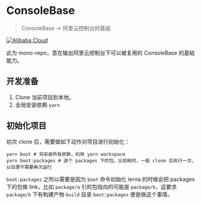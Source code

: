 # ConsoleBase

> ConsoleBase → 阿里云控制台的基座

[![Alibaba Cloud](https://aliyunsdk-pages.alicdn.com/icons/AlibabaCloud.svg)](https://www.alibabacloud.com)

此为 mono-repo，意在输出阿里云控制台下可以被复用的 ConsoleBase 的基础能力。

## 开发准备

1. Clone 当前项目到本地。
2. 全局安装依赖 `yarn`

## 初始化项目

初次 clone 后，需要做如下动作对项目进行初始化：

```shell
yarn boot # 将安装所有依赖，利用 yarn workspace
yarn boot:packages # 逐个 packages 下的包，比较耗时，一般 clone 后执行一次，以后便不需要再次运行
```

`boot:packages` 之所以需要是因为 `boot` 命令初始化 lerna 的时候会把 packages 下的包做 link，比如 `package/a` 引的包指向的可能是 `package/b`，这要求 `package/b` 下有构建产物 `build` 目录 `boot:packages` 便是做这个事情。
